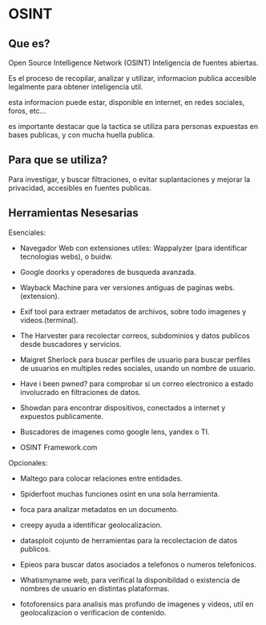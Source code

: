 # OSINT

## Que es?
Open Source Intelligence Network (OSINT)
Inteligencia de fuentes abiertas.

Es el proceso de recopilar, analizar y utilizar,
informacion publica accesible legalmente para 
obtener inteligencia util.

esta informacion puede estar, disponible en 
internet, en redes sociales, foros, etc...

es importante destacar que la tactica se utiliza
para personas expuestas en bases publicas, y con
mucha huella publica.

## Para que se utiliza?
Para investigar, y buscar filtraciones, o 
evitar suplantaciones y mejorar la privacidad,
accesibles en fuentes publicas.

## Herramientas Nesesarias

Esenciales:
* Navegador Web con extensiones utiles: 
Wappalyzer (para identificar tecnologias webs),
o buidw.

* Google doorks y operadores de busqueda 
avanzada.
 
* Wayback Machine para ver versiones antiguas de
paginas webs.(extension).

* Exif tool para extraer metadatos de archivos, 
sobre todo imagenes y videos.(terminal).

* The Harvester para recolectar correos, 
subdominios y datos publicos desde buscadores y
servicios.

* Maigret Sherlock para buscar perfiles de usuario
para buscar perfiles de usuarios en multiples 
redes sociales, usando un nombre de usuario.

* Have i been pwned? para comprobar si un correo 
electronico a estado involucrado en filtraciones
de datos.

* Showdan para encontrar dispositivos, conectados
a internet y expuestos publicamente.

* Buscadores de imagenes como google lens, yandex
o TI.

* OSINT Framework.com

Opcionales:
* Maltego para colocar relaciones entre entidades.

* Spiderfoot muchas funciones osint en una sola
herramienta.

* foca para analizar metadatos en un documento.
* creepy ayuda a identificar geolocalizacion.

* datasploit cojunto de herramientas para la 
recolectacion de datos publicos.

* Epieos para buscar datos asociados a telefonos
o numeros telefonicos.

* Whatismyname web, para verifical la disponibildad
o existencia de nombres de usuario en distintas
plataformas.

* fotoforensics para analisis mas profundo de 
imagenes y videos, util en geolocalizacion o
verificacion de contenido.
